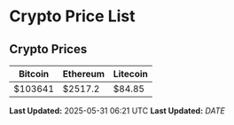 # Crypto Price List

## Crypto Prices
| Bitcoin | Ethereum | Litecoin |
| ------- | -------- | -------- |
| $103641 | $2517.2 | $84.85 |
**Last Updated:** 2025-05-31 06:21 UTC
**Last Updated:** $DATE$
